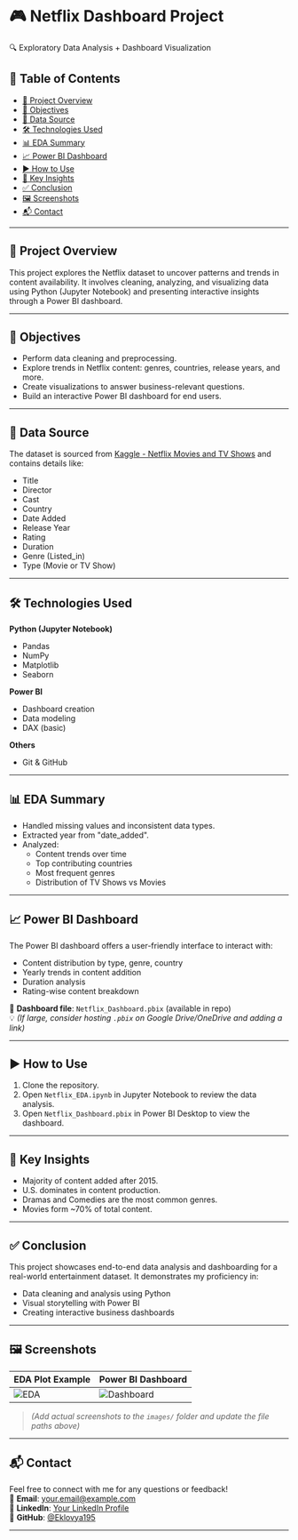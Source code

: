 # 🎮 Netflix Dashboard Project
🔍 Exploratory Data Analysis + Dashboard Visualization

## 📌 Table of Contents
- [📁 Project Overview](#project-overview)
- [🎯 Objectives](#objectives)
- [📂 Data Source](#data-source)
- [🛠 Technologies Used](#technologies-used)
- [📊 EDA Summary](#eda-summary)
- [📈 Power BI Dashboard](#power-bi-dashboard)
- [▶️ How to Use](#how-to-use)
- [📌 Key Insights](#key-insights)
- [✅ Conclusion](#️conclusion)
- [🖼 Screenshots](#screenshots)
- [📬 Contact](#contact)

---

## 📁 Project Overview
This project explores the Netflix dataset to uncover patterns and trends in content availability. It involves cleaning, analyzing, and visualizing data using Python (Jupyter Notebook) and presenting interactive insights through a Power BI dashboard.

---

## 🎯 Objectives
- Perform data cleaning and preprocessing.
- Explore trends in Netflix content: genres, countries, release years, and more.
- Create visualizations to answer business-relevant questions.
- Build an interactive Power BI dashboard for end users.

---

## 📂 Data Source
The dataset is sourced from [Kaggle - Netflix Movies and TV Shows](https://www.kaggle.com/datasets/shivamb/netflix-shows) and contains details like:
- Title  
- Director  
- Cast  
- Country  
- Date Added  
- Release Year  
- Rating  
- Duration  
- Genre (Listed_in)  
- Type (Movie or TV Show)

---

## 🛠 Technologies Used

**Python (Jupyter Notebook)**
- Pandas  
- NumPy  
- Matplotlib  
- Seaborn  

**Power BI**
- Dashboard creation  
- Data modeling  
- DAX (basic)

**Others**
- Git & GitHub  

---

## 📊 EDA Summary
- Handled missing values and inconsistent data types.
- Extracted year from "date_added".
- Analyzed:
  - Content trends over time  
  - Top contributing countries  
  - Most frequent genres  
  - Distribution of TV Shows vs Movies

---

## 📈 Power BI Dashboard
The Power BI dashboard offers a user-friendly interface to interact with:
- Content distribution by type, genre, country  
- Yearly trends in content addition  
- Duration analysis  
- Rating-wise content breakdown  

📌 **Dashboard file**: `Netflix_Dashboard.pbix` (available in repo)  
💡 *(If large, consider hosting `.pbix` on Google Drive/OneDrive and adding a link)*

---

## ▶️ How to Use
1. Clone the repository.  
2. Open `Netflix_EDA.ipynb` in Jupyter Notebook to review the data analysis.  
3. Open `Netflix_Dashboard.pbix` in Power BI Desktop to view the dashboard.

---

## 📌 Key Insights
- Majority of content added after 2015.  
- U.S. dominates in content production.  
- Dramas and Comedies are the most common genres.  
- Movies form ~70% of total content.

---

## ✅ Conclusion
This project showcases end-to-end data analysis and dashboarding for a real-world entertainment dataset. It demonstrates my proficiency in:
- Data cleaning and analysis using Python  
- Visual storytelling with Power BI  
- Creating interactive business dashboards  

---

## 🖼 Screenshots

| EDA Plot Example | Power BI Dashboard |
|------------------|---------------------|
| ![EDA](images/eda_plot.png) | ![Dashboard](images/dashboard.png) |

> *(Add actual screenshots to the `images/` folder and update the file paths above)*

---

## 📬 Contact

Feel free to connect with me for any questions or feedback!  
📧 **Email**: your.email@example.com  
🔗 **LinkedIn**: [Your LinkedIn Profile](https://linkedin.com/in/your-profile)  
🐙 **GitHub**: [@Eklovya195](https://github.com/Eklovya195)

---
